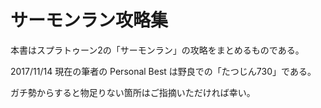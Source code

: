 # サーモンラン攻略集

本書はスプラトゥーン2の「サーモンラン」の攻略をまとめるものである。

2017/11/14 現在の筆者の Personal Best は野良での「たつじん730」である。

ガチ勢からすると物足りない箇所はご指摘いただければ幸い。



